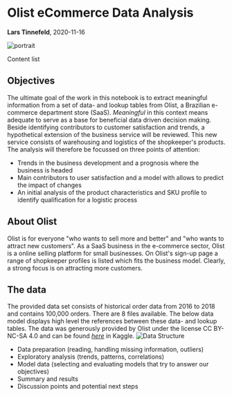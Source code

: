 # Olist eCommerce Data Analysis

**Lars Tinnefeld**, 2020-11-16

![portrait](https://images.unsplash.com/photo-1522204523234-8729aa6e3d5f?ixlib=rb-1.2.1&ixid=eyJhcHBfaWQiOjEyMDd9&auto=format&fit=crop&w=1050&q=80)


Content list


## Objectives
The ultimate goal of the work in this notebook is to extract meaningful information from a set of data- and lookup tables from Olist, a Brazilian e-commerce department store (SaaS). *Meaningful* in this context means adequate to serve as a base for beneficial data driven decision making. Beside identifying contributors to customer satisfaction and trends, a hypothetical extension of the business service will be reviewed. This new service consists of warehousing and logistics of the shopkeeper's products. The analysis will therefore be focussed on three points of attention:
- Trends in the business development and a prognosis where the business is headed
- Main contributors to user satisfaction and a model with allows to predict the impact of changes
- An initial analysis of the product characteristics and SKU profile to identify qualification for a logistic process

## About Olist
Olist is for everyone "who wants to sell more and better" and "who wants to attract new customers". As a SaaS business in the e-commerce sector, Olist is a online selling platform for small businesses. On Olist's sign-up page a range of shopkeeper profiles is listed which fits the business model. Clearly, a strong focus is on attracting more customers.

## The data
The provided data set consists of historical order data from 2016 to 2018 and contains 100,000 orders. There are 8 files available. The below data model displays high level the references between these data- and lookup tables. The data was generously provided by Olist under the license CC BY-NC-SA 4.0 and can be found *[here](https://www.kaggle.com/olistbr/brazilian-ecommerce)* in Kaggle. 
![Data Structure](https://i.imgur.com/HRhd2Y0.png)

* Data preparation (reading, handling missing information, outliers)
* Exploratory analysis (trends, patterns, correlations)
* Model data (selecting and evaluating models that try to answer our objectives)
* Summary and results
* Discussion points and potential next steps
